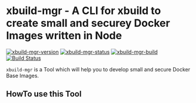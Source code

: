 # xbuild-mgr - A CLI for xbuild to create small and securey Docker Images written in Node

[![xbuild-mgr-version](https://img.shields.io/badge/Version-0.5.0-brightgreen.svg?style=flat)](https://www.npmjs.com/package/xbuild-mgr/v/0.5.0)
[![xbuild-mgr-status](https://img.shields.io/badge/Status-development%201-brightgreen.svg?style=flat)](https://github.com/x-company/xbuild-mgr#status)
[![xbuild-mgr-build](https://img.shields.io/badge/Builds-13-brightgreen.svg?style=flat)](https://github.com/x-company/xbuild-mgr#status)
[![Build Status](https://travis-ci.org/x-company/xbuild-mgr.svg?branch=master)](https://travis-ci.org/x-company/xbuild-mgr)


`xbuild-mgr` is a Tool which will help you to develop small and secure Docker Base Images.

## HowTo use this Tool
